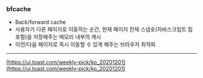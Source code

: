 ### bfcache

- Back/forward cache
- 사용자가 다른 페이지로 이동하는 순간, 현재 페이지 전체 스냅숏(자바스크립트 힙 포함)을 저장해주는 메모리 내부의 캐시
- 이전/다음 페이지로 즉시 이동할 수 있게 해주는 브라우저 최적화

---

[https://ui.toast.com/weekly-pick/ko_20201201](https://ui.toast.com/weekly-pick/ko_20201201)
